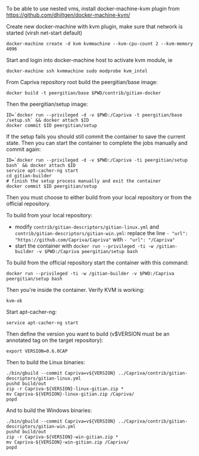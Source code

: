 To be able to use nested vms, install docker-machine-kvm plugin from https://github.com/dhiltgen/docker-machine-kvm/

Create new docker-machine with kvm plugin, make sure that network is started (virsh net-start default)

	docker-machine create -d kvm kvmmachine --kvm-cpu-count	2 --kvm-memory 4096

Start and login into docker-machine host to activate kvm module, ie

	docker-machine ssh kvmmachine sudo modprobe kvm_intel

From Capriva repository root build the peergitian/base image:

    docker build -t peergitian/base $PWD/contrib/gitian-docker

Then the peergitian/setup image:

    ID=`docker run --privileged -d -v $PWD:/Capriva -t peergitian/base /setup.sh` && docker attach $ID
    docker commit $ID peergitian/setup

If the setup fails you should still commit the container to save the current state. Then you can start the container to complete the jobs manually and commit again:

    ID=`docker run --privileged -d -v $PWD:/Capriva -ti peergitian/setup bash` && docker attach $ID
    service apt-cacher-ng start
    cd gitian-builder
    # finish the setup process manually and exit the container
    docker commit $ID peergitian/setup


Then you must choose to either build from your local repository or from the official repository.

To build from your local repository:

* modify `contrib/gitian-descriptors/gitian-linux.yml` and `contrib/gitian-descriptors/gitian-win.yml`: replace the line `- "url": "https://github.com/Capriva/Capriva"` with `- "url": "/Capriva"`
* start the container with `docker run --privileged -ti -w /gitian-builder -v $PWD:/Capriva peergitian/setup bash`

To build from the official repository start the container with this command:

    docker run --privileged -ti -w /gitian-builder -v $PWD:/Capriva peergitian/setup bash

Then you're inside the container. Verify KVM is working:

    kvm-ok

Start apt-cacher-ng:

    service apt-cacher-ng start

Then define the version you want to build (v$VERSION must be an annotated tag on the target repository):

    export VERSION=0.6.0CAP

Then to build the Linux binaries:

    ./bin/gbuild --commit Capriva=v${VERSION} ../Capriva/contrib/gitian-descriptors/gitian-linux.yml
    pushd build/out
    zip -r Capriva-${VERSION}-linux-gitian.zip *
    mv Capriva-${VERSION}-linux-gitian.zip /Capriva/
    popd

And to build the Windows binaries:

    ./bin/gbuild --commit Capriva=v${VERSION} ../Capriva/contrib/gitian-descriptors/gitian-win.yml
    pushd build/out
    zip -r Capriva-${VERSION}-win-gitian.zip *
    mv Capriva-${VERSION}-win-gitian.zip /Capriva/
    popd
